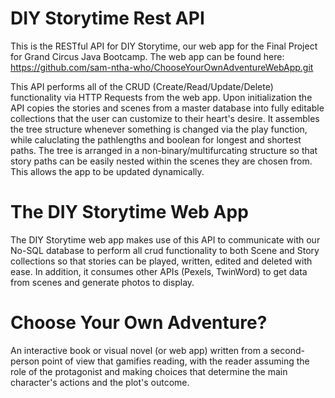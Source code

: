 # DIY Storytime Rest API
This is the RESTful API for DIY Storytime, our web app for the Final Project for Grand Circus Java Bootcamp. The web app can be found here: https://github.com/sam-ntha-who/ChooseYourOwnAdventureWebApp.git

This API performs all of the CRUD (Create/Read/Update/Delete) functionality via HTTP Requests from the web app. Upon initialization the API copies the stories and scenes from a master database into fully editable collections that the user can customize to their heart's desire.  It assembles the tree structure whenever something is changed via the play function, while caluclating the pathlengths and boolean for longest and shortest paths. The tree is arranged in a non-binary/multifurcating structure so that story paths can be easily nested within the scenes they are chosen from. This allows the app to be updated dynamically. 

# The DIY Storytime Web App

The DIY Storytime web app makes use of this API to communicate with our No-SQL database to perform all crud functionality to both Scene and Story collections so that stories can be played, written, edited and deleted with ease. In addition, it consumes other APIs (Pexels, TwinWord) to get data from scenes and generate photos to display.

# Choose Your Own Adventure?

An interactive book or visual novel (or web app) written from a second-person point of view that gamifies reading, with the reader assuming the role of the protagonist and making choices that determine the main character's actions and the plot's outcome. 
